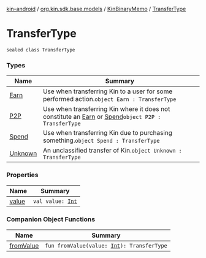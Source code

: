 [kin-android](../../../index.md) / [org.kin.sdk.base.models](../../index.md) / [KinBinaryMemo](../index.md) / [TransferType](./index.md)

# TransferType

`sealed class TransferType`

### Types

| Name | Summary |
|---|---|
| [Earn](-earn.md) | Use when transferring Kin to a user for some performed action.`object Earn : TransferType` |
| [P2P](-p2-p.md) | Use when transferring Kin where it does not constitute an [Earn](-earn.md) or [Spend](-spend.md)`object P2P : TransferType` |
| [Spend](-spend.md) | Use when transferring Kin due to purchasing something.`object Spend : TransferType` |
| [Unknown](-unknown.md) | An unclassified transfer of Kin.`object Unknown : TransferType` |

### Properties

| Name | Summary |
|---|---|
| [value](value.md) | `val value: `[`Int`](https://kotlinlang.org/api/latest/jvm/stdlib/kotlin/-int/index.html) |

### Companion Object Functions

| Name | Summary |
|---|---|
| [fromValue](from-value.md) | `fun fromValue(value: `[`Int`](https://kotlinlang.org/api/latest/jvm/stdlib/kotlin/-int/index.html)`): TransferType` |
